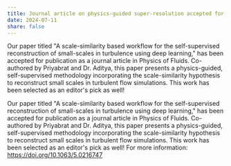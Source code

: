 ```yaml
---
title: Journal article on physics-guided super-resolution accepted for publication in Physics of Fluids, selected as editor's pick
date: 2024-07-11
share: false
---
```

Our paper titled "A scale-similarity based workflow for the self-supervised reconstruction of small-scales in turbulence using deep learning," has been accepted for publication as a journal article in Physics of Fluids. Co-authored by Priyabrat and Dr. Aditya, this paper presents a physics-guided, self-supervised methodology incorporating the scale-similarity hypothesis to reconstruct small scales in turbulent flow simulations. This work has been selected as an editor's pick as well!


<!--more-->
Our paper titled "A scale-similarity based workflow for the self-supervised reconstruction of small-scales in turbulence using deep learning," has been accepted for publication as a journal article in Physics of Fluids. Co-authored by Priyabrat and Dr. Aditya, this paper presents a physics-guided, self-supervised methodology incorporating the scale-similarity hypothesis to reconstruct small scales in turbulent flow simulations. This work has been selected as an editor's pick as well! For more information: https://doi.org/10.1063/5.0216747

